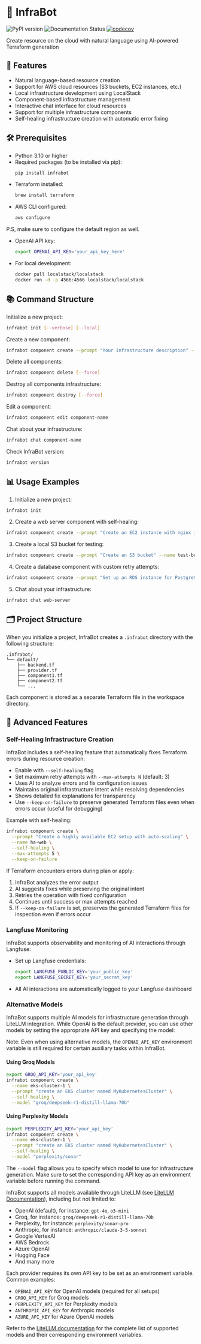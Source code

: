 # 🚀 InfraBot

![PyPI version](https://img.shields.io/pypi/v/infrabot.svg)
![Documentation Status](https://readthedocs.org/projects/infrabot/badge/?version=latest)
[![codecov](https://codecov.io/github/alaeddine-13/infrabot/graph/badge.svg?token=XKIQV0FNC6)](https://codecov.io/github/alaeddine-13/infrabot)

Create resource on the cloud with natural language using AI-powered Terraform generation

## 📖 Features

* Natural language-based resource creation
* Support for AWS cloud resources (S3 buckets, EC2 instances, etc.)
* Local infrastructure development using LocalStack
* Component-based infrastructure management
* Interactive chat interface for cloud resources
* Support for multiple infrastructure components
* Self-healing infrastructure creation with automatic error fixing

## 🛠️ Prerequisites

- Python 3.10 or higher
- Required packages (to be installed via pip):
  ```bash
  pip install infrabot
  ```
- Terraform installed:
  ```bash
  brew install terraform
  ```
- AWS CLI configured:
  ```bash
  aws configure
  ```

P.S, make sure to configure the default region as well.
- OpenAI API key:
  ```bash
  export OPENAI_API_KEY='your_api_key_here'
  ```
- For local development:
  ```bash
  docker pull localstack/localstack
  docker run -d -p 4566:4566 localstack/localstack
  ```

## 📚 Command Structure

Initialize a new project:
```bash
infrabot init [--verbose] [--local]
```

Create a new component:
```bash
infrabot component create --prompt "Your infrastructure description" --name component-name [--verbose] [--force] [--model MODEL_NAME] [--self-healing] [--max-attempts N] [--keep-on-failure]
```

Delete all components:
```bash
infrabot component delete [--force]
```

Destroy all components infrastructure:
```bash
infrabot component destroy [--force]
```

Edit a component:
```bash
infrabot component edit component-name
```

Chat about your infrastructure:
```bash
infrabot chat component-name
```

Check InfraBot version:
```bash
infrabot version
```

## 📊 Usage Examples

1. Initialize a new project:
```bash
infrabot init
```

2. Create a web server component with self-healing:
```bash
infrabot component create --prompt "Create an EC2 instance with nginx installed" --name web-server --self-healing
```

3. Create a local S3 bucket for testing:
```bash
infrabot component create --prompt "Create an S3 bucket" --name test-bucket --local
```

4. Create a database component with custom retry attempts:
```bash
infrabot component create --prompt "Set up an RDS instance for PostgreSQL" --name database --self-healing --max-attempts 5
```

5. Chat about your infrastructure:
```bash
infrabot chat web-server
```

## 🗂️ Project Structure

When you initialize a project, InfraBot creates a `.infrabot` directory with the following structure:

```
.infrabot/
└── default/
    ├── backend.tf
    ├── provider.tf
    ├── component1.tf
    ├── component2.tf
    └── ...
```

Each component is stored as a separate Terraform file in the workspace directory.

## 🔧 Advanced Features

### Self-Healing Infrastructure Creation

InfraBot includes a self-healing feature that automatically fixes Terraform errors during resource creation:

- Enable with `--self-healing` flag
- Set maximum retry attempts with `--max-attempts N` (default: 3)
- Uses AI to analyze errors and fix configuration issues
- Maintains original infrastructure intent while resolving dependencies
- Shows detailed fix explanations for transparency
- Use `--keep-on-failure` to preserve generated Terraform files even when errors occur (useful for debugging)

Example with self-healing:
```bash
infrabot component create \
  --prompt "Create a highly available EC2 setup with auto-scaling" \
  --name ha-web \
  --self-healing \
  --max-attempts 5 \
  --keep-on-failure
```

If Terraform encounters errors during plan or apply:
1. InfraBot analyzes the error output
2. AI suggests fixes while preserving the original intent
3. Retries the operation with fixed configuration
4. Continues until success or max attempts reached
5. If `--keep-on-failure` is set, preserves the generated Terraform files for inspection even if errors occur

### Langfuse Monitoring

InfraBot supports observability and monitoring of AI interactions through Langfuse:

- Set up Langfuse credentials:
  ```bash
  export LANGFUSE_PUBLIC_KEY='your_public_key'
  export LANGFUSE_SECRET_KEY='your_secret_key'
  ```

- All AI interactions are automatically logged to your Langfuse dashboard

### Alternative Models

InfraBot supports multiple AI models for infrastructure generation through LiteLLM integration. While OpenAI is the default provider, you can use other models by setting the appropriate API key and specifying the model:

Note: Even when using alternative models, the `OPENAI_API_KEY` environment variable is still required for certain auxiliary tasks within InfraBot.

#### Using Groq Models
```bash
export GROQ_API_KEY='your_api_key'
infrabot component create \
  --name eks-cluster-1 \
  --prompt "create an EKS cluster named MyKubernetesCluster" \
  --self-healing \
  --model "groq/deepseek-r1-distill-llama-70b"
```

#### Using Perplexity Models
```bash
export PERPLEXITY_API_KEY='your_api_key'
infrabot component create \
  --name eks-cluster-1 \
  --prompt "create an EKS cluster named MyKubernetesCluster" \
  --self-healing \
  --model "perplexity/sonar"
```

The `--model` flag allows you to specify which model to use for infrastructure generation. Make sure to set the corresponding API key as an environment variable before running the command.

InfraBot supports all models available through LiteLLM (see [LiteLLM Documentation](https://docs.litellm.ai/docs/)), including but not limited to:
- OpenAI (default), for instance: `gpt-4o`, `o3-mini`
- Groq, for instance: `groq/deepseek-r1-distill-llama-70b`
- Perplexity, for instance: `perplexity/sonar-pro`
- Anthropic, for instance: `anthropic/claude-3-5-sonnet`
- Google VertexAI
- AWS Bedrock
- Azure OpenAI
- Hugging Face
- And many more

Each provider requires its own API key to be set as an environment variable. Common examples:
- `OPENAI_API_KEY` for OpenAI models (required for all setups)
- `GROQ_API_KEY` for Groq models
- `PERPLEXITY_API_KEY` for Perplexity models
- `ANTHROPIC_API_KEY` for Anthropic models
- `AZURE_API_KEY` for Azure OpenAI models

Refer to the [LiteLLM documentation](https://docs.litellm.ai/docs/) for the complete list of supported models and their corresponding environment variables.
